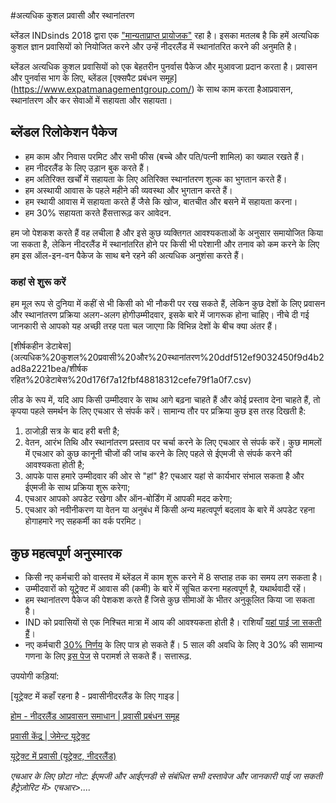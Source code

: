 #अत्यधिक कुशल प्रवासी और स्थानांतरण

ब्लेंडल INDsinds 2018 द्वारा एक ["मान्यताप्राप्त प्रायोजक"](https://ind.nl/en/Forms/3084.pdf) रहा है। इसका मतलब है कि हमें अत्यधिक कुशल ज्ञान प्रवासियों को नियोजित करने और उन्हें नीदरलैंड में स्थानांतरित करने की अनुमति है।

ब्लेंडल अत्यधिक कुशल प्रवासियों को एक बेहतरीन पुनर्वास पैकेज और मुआवजा प्रदान करता है। प्रवासन और पुनर्वास भाग के लिए, ब्लेंडल [एक्सपैट प्रबंधन समूह] (https://www.expatmanagementgroup.com/) के साथ काम करता हैआप्रवासन, स्थानांतरण और कर सेवाओं में सहायता और सहायता।

## ब्लेंडल रिलोकेशन पैकेज

- हम काम और निवास परमिट और सभी फीस (बच्चे और पति/पत्नी शामिल) का ख्याल रखते हैं।
- हम नीदरलैंड के लिए उड़ान बुक करते हैं।
- हम अतिरिक्त खर्चों में सहायता के लिए अतिरिक्त स्थानांतरण शुल्क का भुगतान करते हैं।
- हम अस्थायी आवास के पहले महीने की व्यवस्था और भुगतान करते हैं।
- हम स्थायी आवास में सहायता करते हैं जैसे कि खोज, बातचीत और बसने में सहायता करना।
- हम 30% सहायता करते हैंसत्तारूढ़ कर आवेदन.

हम जो पेशकश करते हैं वह लचीला है और इसे कुछ व्यक्तिगत आवश्यकताओं के अनुसार समायोजित किया जा सकता है, लेकिन नीदरलैंड में स्थानांतरित होने पर किसी भी परेशानी और तनाव को कम करने के लिए हम इस ऑल-इन-वन पैकेज के साथ बने रहने की अत्यधिक अनुशंसा करते हैं।

### कहां से शुरू करें

हम मूल रूप से दुनिया में कहीं से भी किसी को भी नौकरी पर रख सकते हैं, लेकिन कुछ देशों के लिए प्रवासन और स्थानांतरण प्रक्रिया अलग-अलग होगीउम्मीदवार, इसके बारे में जागरूक होना चाहिए। नीचे दी गई जानकारी से आपको यह अच्छी तरह पता चल जाएगा कि विभिन्न देशों के बीच क्या अंतर हैं।

[शीर्षकहीन डेटाबेस](अत्यधिक%20कुशल%20प्रवासी%20और%20स्थानांतरण%20ddf512ef9032450f9d4b2ad8a2221bea/शीर्षक रहित%20डेटाबेस%20d176f7a12fbf48818312cefe79f1a0f7.csv)

लीड के रूप में, यदि आप किसी उम्मीदवार के साथ आगे बढ़ना चाहते हैं और कोई प्रस्ताव देना चाहते हैं, तो कृपया पहले समर्थन के लिए एचआर से संपर्क करें। सामान्य तौर पर प्रक्रिया कुछ इस तरह दिखती है:

1. ठाजोड़ी सत्र के बाद हरी बत्ती है;
2. वेतन, आरंभ तिथि और स्थानांतरण प्रस्ताव पर चर्चा करने के लिए एचआर से संपर्क करें। कुछ मामलों में एचआर को कुछ कानूनी चीजों की जांच करने के लिए पहले से ईएमजी से संपर्क करने की आवश्यकता होती है;
3. आपके पास हमारे उम्मीदवार की ओर से "हां" है? एचआर यहां से कार्यभार संभाल सकता है और ईएमजी के साथ प्रक्रिया शुरू करेगा;
4. एचआर आपको अपडेट रखेगा और ऑन-बोर्डिंग में आपकी मदद करेगा;
5. एचआर को नवीनीकरण या वेतन या अनुबंध में किसी अन्य महत्वपूर्ण बदलाव के बारे में अपडेट रहना होगाहमारे नए सहकर्मी का वर्क परमिट।

## कुछ महत्वपूर्ण अनुस्मारक

- किसी नए कर्मचारी को वास्तव में ब्लेंडल में काम शुरू करने में 8 सप्ताह तक का समय लग सकता है।
- उम्मीदवारों को यूट्रेक्ट में आवास की (कमी) के बारे में सूचित करना महत्वपूर्ण है, यथार्थवादी रहें।
- हम स्थानांतरण पैकेज की पेशकश करते हैं जिसे कुछ सीमाओं के भीतर अनुकूलित किया जा सकता है।
- IND को प्रवासियों से एक निश्चित मात्रा में आय की आवश्यकता होती है। राशियाँ [यहां पाई जा सकती हैं](https://ind.nl/en/Pages/required-amounts-income_requirement.aspx#Application_निवास_परमिट_अत्यधिक_कुशल_प्रवासी_और_ईयू_ब्लू_कार्ड)।
- नए कर्मचारी [30% निर्णय](https://www.iamsterdam.com/en/living/take-care-of-official-matters/highly-skilled-migrants/thirty-percent-ruling) के लिए पात्र हो सकते हैं। 5 साल की अवधि के लिए वे 30% की सामान्य गणना के लिए [इस पेज](https://thetax.nl/?year=2019&startFrom=Year&salary=36000&allowance=0&socialSecurity=1&retired=0&ruling=0&rulingChoice=normal) से परामर्श ले सकते हैं। सत्तारूढ़.

उपयोगी कड़ियां:

[यूट्रेक्ट में कहाँ रहना है - प्रवासीनीदरलैंड के लिए गाइड |

[होम - नीदरलैंड आप्रवासन समाधान | प्रवासी प्रबंधन समूह](https://www.expatmanagementgroup.com/)

[प्रवासी केंद्र | जेमेन्ट यूट्रेक्ट](https://www.utrecht.nl/city-of-utrecht/living/expat-center/)

[यूट्रेक्ट में प्रवासी (यूट्रेक्ट, नीदरलैंड)](https://www.meetup.com/nl-NL/Expats-in-Utrecht/)

*एचआर के लिए छोटा नोट: ईएमजी और आईएनडी से संबंधित सभी दस्तावेज और जानकारी पाई जा सकती हैट्रेज़ोरिट में> एचआर>....*